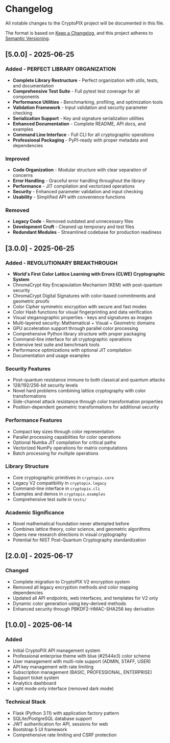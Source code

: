 # Changelog

All notable changes to the CryptoPIX project will be documented in this file.

The format is based on [Keep a Changelog](https://keepachangelog.com/en/1.0.0/),
and this project adheres to [Semantic Versioning](https://semver.org/spec/v2.0.0.html).

## [5.0.0] - 2025-06-25

### Added - PERFECT LIBRARY ORGANIZATION
- **Complete Library Restructure** - Perfect organization with utils, tests, and documentation
- **Comprehensive Test Suite** - Full pytest test coverage for all components
- **Performance Utilities** - Benchmarking, profiling, and optimization tools
- **Validation Framework** - Input validation and security parameter checking
- **Serialization Support** - Key and signature serialization utilities
- **Enhanced Documentation** - Complete README, API docs, and examples
- **Command Line Interface** - Full CLI for all cryptographic operations
- **Professional Packaging** - PyPI-ready with proper metadata and dependencies

### Improved
- **Code Organization** - Modular structure with clear separation of concerns
- **Error Handling** - Graceful error handling throughout the library
- **Performance** - JIT compilation and vectorized operations
- **Security** - Enhanced parameter validation and input checking
- **Usability** - Simplified API with convenience functions

### Removed
- **Legacy Code** - Removed outdated and unnecessary files
- **Development Cruft** - Cleaned up temporary and test files
- **Redundant Modules** - Streamlined codebase for production readiness

## [3.0.0] - 2025-06-25

### Added - REVOLUTIONARY BREAKTHROUGH
- **World's First Color Lattice Learning with Errors (CLWE) Cryptographic System**
- ChromaCrypt Key Encapsulation Mechanism (KEM) with post-quantum security
- ChromaCrypt Digital Signatures with color-based commitments and geometric proofs
- Color Cipher symmetric encryption with secure and fast modes
- Color Hash functions for visual fingerprinting and data verification
- Visual steganographic properties - keys and signatures as images
- Multi-layered security: Mathematical + Visual + Geometric domains
- GPU acceleration support through parallel color processing
- Comprehensive Python library structure with proper packaging
- Command-line interface for all cryptographic operations
- Extensive test suite and benchmark tools
- Performance optimizations with optional JIT compilation
- Documentation and usage examples

### Security Features
- Post-quantum resistance immune to both classical and quantum attacks
- 128/192/256-bit security levels
- Novel hard problems combining lattice cryptography with color transformations
- Side-channel attack resistance through color transformation properties
- Position-dependent geometric transformations for additional security

### Performance Features
- Compact key sizes through color representation
- Parallel processing capabilities for color operations
- Optional Numba JIT compilation for critical paths
- Vectorized NumPy operations for matrix computations
- Batch processing for multiple operations

### Library Structure
- Core cryptographic primitives in `cryptopix.core`
- Legacy V2 compatibility in `cryptopix.legacy`
- Command-line interface in `cryptopix.cli`
- Examples and demos in `cryptopix.examples`
- Comprehensive test suite in `tests/`

### Academic Significance
- Novel mathematical foundation never attempted before
- Combines lattice theory, color science, and geometric algorithms
- Opens new research directions in visual cryptography
- Potential for NIST Post-Quantum Cryptography standardization

## [2.0.0] - 2025-06-17

### Changed
- Complete migration to CryptoPIX V2 encryption system
- Removed all legacy encryption methods and color mapping dependencies
- Updated all API endpoints, web interfaces, and templates for V2 only
- Dynamic color generation using key-derived methods
- Enhanced security through PBKDF2-HMAC-SHA256 key derivation

## [1.0.0] - 2025-06-14

### Added
- Initial CryptoPIX API management system
- Professional enterprise theme with blue (#2544e3) color scheme
- User management with multi-role support (ADMIN, STAFF, USER)
- API key management with rate limiting
- Subscription management (BASIC, PROFESSIONAL, ENTERPRISE)
- Support ticket system
- Analytics dashboard
- Light mode only interface (removed dark mode)

### Technical Stack
- Flask (Python 3.11) with application factory pattern
- SQLite/PostgreSQL database support
- JWT authentication for API, sessions for web
- Bootstrap 5 UI framework
- Comprehensive rate limiting and CSRF protection